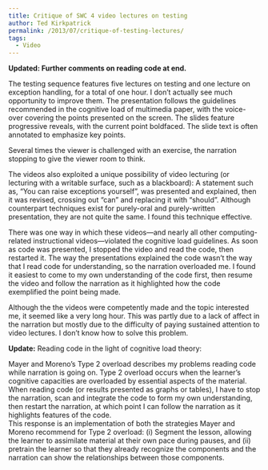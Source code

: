 ```yaml
---
title: Critique of SWC 4 video lectures on testing
author: Ted Kirkpatrick
permalink: /2013/07/critique-of-testing-lectures/
tags:
  - Video
---
```

**Updated: Further comments on reading code at end.**

The testing sequence features five lectures on testing and one lecture on exception handling, for a total of one hour. I don&#8217;t actually see much opportunity to improve them. The presentation follows the guidelines recommended in the cognitive load of multimedia paper, with the voice-over covering the points presented on the screen. The slides feature progressive reveals, with the current point boldfaced. The slide text is often annotated to emphasize key points.

Several times the viewer is challenged with an exercise, the narration stopping to give the viewer room to think.

The videos also exploited a unique possibility of video lecturing (or lecturing with a writable surface, such as a blackboard): A statement such as, &#8220;You can raise exceptions yourself&#8221;, was presented and explained, then it was revised, crossing out &#8220;can&#8221; and replacing it with &#8220;should&#8221;. Although counterpart techniques exist for purely-oral and purely-written presentation, they are not quite the same. I found this technique effective.

There was one way in which these videos&#8212;and nearly all other computing-related instructional videos&#8212;violated the cognitive load guidelines. As soon as code was presented, I stopped the video and read the code, then restarted it. The way the presentations explained the code wasn&#8217;t the way that I read code for understanding, so the narration overloaded me. I found it easiest to come to my own understanding of the code first, then resume the video and follow the narration as it highlighted how the code exemplified the point being made.

Although the the videos were competently made and the topic interested me, it seemed like a very long hour. This was partly due to a lack of affect in the narration but mostly due to the difficulty of paying sustained attention to video lectures. I don&#8217;t know how to solve this problem.

**Update:** Reading code in the light of cognitive load theory:

Mayer and Moreno&#8217;s Type 2 overload describes my problems reading code while narration is going on. Type 2 overload occurs when the learner&#8217;s cognitive capacities are overloaded by essential aspects of the material. When reading code (or results presented as graphs or tables), I have to stop the narration, scan and integrate the code to form my own understanding, then restart the narration, at which point I can follow the narration as it highlights features of the code.  
This response is an implementation of both the strategies Mayer and Moreno recommend for Type 2 overload: (i) Segment the lesson, allowing the learner to assimilate material at their own pace during pauses, and (ii) pretrain the learner so that they already recognize the components and the narration can show the relationships between those components.
